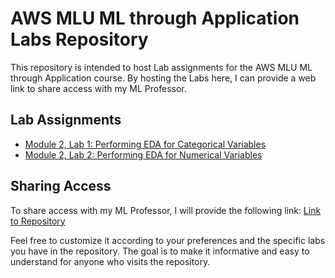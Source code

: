 # AWS MLU ML through Application Labs Repository

This repository is intended to host Lab assignments for the AWS MLU ML through Application course. By hosting the Labs here, I can provide a web link to share access with my ML Professor.

## Lab Assignments

- [Module 2, Lab 1: Performing EDA for Categorical Variables](https://github.com/TLeonidas/AWS-MLU-ML-through-Application-Labs/blob/1f9b775fd1dbe4cca9a71b086ad173401d905094/MLUMLA-EN-M2-Lab1.ipynb)
- [Module 2, Lab 2: Performing EDA for Numerical Variables](https://github.com/TLeonidas/AWS-MLU-ML-through-Application-Labs/blob/1f9b775fd1dbe4cca9a71b086ad173401d905094/MLUMLA-EN-M2-Lab2.ipynb)

## Sharing Access

To share access with my ML Professor, I will provide the following link: [Link to Repository](link/to/repository)

Feel free to customize it according to your preferences and the specific labs you have in the repository. The goal is to make it informative and easy to understand for anyone who visits the repository.
